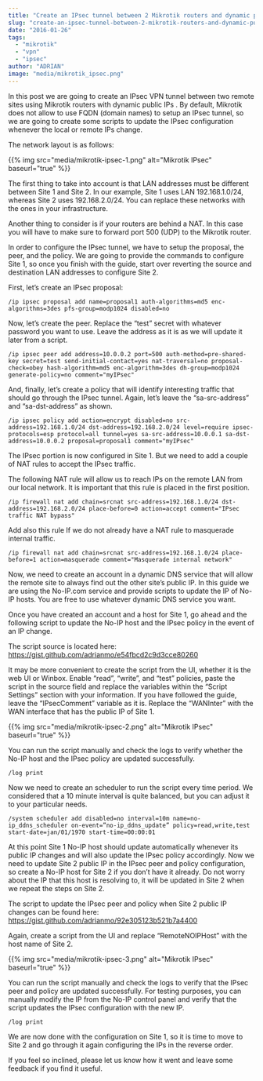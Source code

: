 ```yaml
---
title: "Create an IPsec tunnel between 2 Mikrotik routers and dynamic public IPs"
slug: "create-an-ipsec-tunnel-between-2-mikrotik-routers-and-dynamic-public-ips"
date: "2016-01-26"
tags:
  - "mikrotik"
  - "vpn"
  - "ipsec"
author: "ADRIAN"
image: "media/mikrotik_ipsec.png"
---
```


In this post we are going to create an IPsec VPN tunnel between two remote sites using Mikrotik routers with dynamic public IPs . By default, Mikrotik does not allow to use FQDN (domain names) to setup an IPsec tunnel, so we are going to create some scripts to update the IPsec configuration whenever the local or remote IPs change.

The network layout is as follows:

{{% img src="media/mikrotik-ipsec-1.png" alt="Mikrotik IPsec" baseurl="true" %}}

The first thing to take into account is that LAN addresses must be different between Site 1 and Site 2. In our example, Site 1 uses LAN 192.168.1.0/24, whereas Site 2 uses 192.168.2.0/24. You can replace these networks with the ones in your infrastructure.

Another thing to consider is if your routers are behind a NAT. In this case you will have to make sure to forward port 500 (UDP) to the Mikrotik router.

In order to configure the IPsec tunnel, we have to setup the proposal, the peer, and the policy. We are going to provide the commands to configure Site 1, so once you finish with the guide, start over reverting the source and destination LAN addresses to configure Site 2.

First, let’s create an IPsec proposal:

```
/ip ipsec proposal add name=proposal1 auth-algorithms=md5 enc-algorithms=3des pfs-group=modp1024 disabled=no
```

Now, let’s create the peer. Replace the “test” secret with whatever password you want to use. Leave the address as it is as we will update it later from a script.

```
/ip ipsec peer add address=10.0.0.2 port=500 auth-method=pre-shared-key secret=test send-initial-contact=yes nat-traversal=no proposal-check=obey hash-algorithm=md5 enc-algorithm=3des dh-group=modp1024 generate-policy=no comment="myIPsec"
```

And, finally, let’s create a policy that will identify interesting traffic that should go through the IPsec tunnel. Again, let’s leave the “sa-src-address” and “sa-dst-address” as shown.

```
/ip ipsec policy add action=encrypt disabled=no src-address=192.168.1.0/24 dst-address=192.168.2.0/24 level=require ipsec-protocols=esp protocol=all tunnel=yes sa-src-address=10.0.0.1 sa-dst-address=10.0.0.2 proposal=proposal1 comment="myIPsec"
```

The IPsec portion is now configured in Site 1. But we need to add a couple of NAT rules to accept the IPsec traffic.

The following NAT rule will allow us to reach IPs on the remote LAN from our local network. It is important that this rule is placed in the first position.

```
/ip firewall nat add chain=srcnat src-address=192.168.1.0/24 dst-address=192.168.2.0/24 place-before=0 action=accept comment="IPsec traffic NAT bypass"
```

Add also this rule If we do not already have a NAT rule to masquerade internal traffic.

```
/ip firewall nat add chain=srcnat src-address=192.168.1.0/24 place-before=1 action=masquerade comment="Masquerade internal network"
```

Now, we need to create an account in a dynamic DNS service that will allow the remote site to always find out the other site’s public IP. In this guide we are using the No-IP.com service and provide scripts to update the IP of No-IP hosts. You are free to use whatever dynamic DNS service you want.

Once you have created an account and a host for Site 1, go ahead and the following script to update the No-IP host and the IPsec policy in the event of an IP change.

The script source is located here: https://gist.github.com/adrianmo/e54fbcd2c9d3cce80260

It may be more convenient to create the script from the UI, whether it is the web UI or Winbox. Enable “read”, “write”, and “test” policies, paste the script in the source field and replace the variables within the “Script Settings” section with your information. If you have followed the guide, leave the “IPsecComment” variable as it is. Replace the “WANInter” with the WAN interface that has the public IP of Site 1.

{{% img src="media/mikrotik-ipsec-2.png" alt="Mikrotik IPsec" baseurl="true" %}}

You can run the script manually and check the logs to verify whether the No-IP host and the IPsec policy are updated successfully.

```
/log print
```

Now we need to create an scheduler to run the script every time period. We considered that a 10 minute interval is quite balanced, but you can adjust it to your particular needs.

```
/system scheduler add disabled=no interval=10m name=no-ip_ddns_scheduler on-event=”no-ip_ddns_update” policy=read,write,test start-date=jan/01/1970 start-time=00:00:01
```

At this point Site 1 No-IP host should update automatically whenever its public IP changes and will also update the IPsec policy accordingly. Now we need to update Site 2 public IP in the IPsec peer and policy configuration, so create a No-IP host for Site 2 if you don’t have it already. Do not worry about the IP that this host is resolving to, it will be updated in Site 2 when we repeat the steps on Site 2.

The script to update the IPsec peer and policy when Site 2 public IP changes can be found here: https://gist.github.com/adrianmo/92e305123b521b7a4400

Again, create a script from the UI and replace “RemoteNOIPHost” with the host name of Site 2.

{{% img src="media/mikrotik-ipsec-3.png" alt="Mikrotik IPsec" baseurl="true" %}}

You can run the script manually and check the logs to verify that the IPsec peer and policy are updated successfully. For testing purposes, you can manually modify the IP from the No-IP control panel and verify that the script updates the IPsec configuration with the new IP.

```
/log print
```

We are now done with the configuration on Site 1, so it is time to move to Site 2 and go through it again configuring the IPs in the reverse order.

If you feel so inclined, please let us know how it went and leave some feedback if you find it useful.

